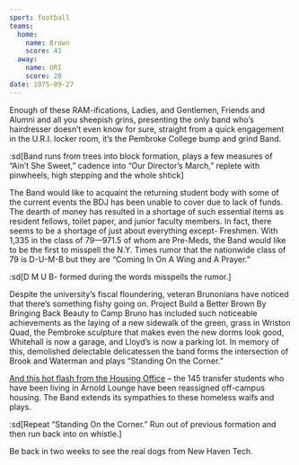 ```yaml
---
sport: football
teams:
  home:
    name: Brown
    score: 41
  away:
    name: URI
    score: 20
date: 1975-09-27
---
```


Enough of these RAM-ifications, Ladies, and Gentlemen, Friends and Alumni and all you sheepish grins, presenting the only band who’s hairdresser doesn’t even know for sure, straight from a quick engagement in the U.R.I. locker room, it’s the Pembroke College bump and grind Band.

:sd[Band runs from trees into block formation, plays a few measures of “Ain’t She Sweet,” cadence into “Our Director’s March,” replete with pinwheels, high stepping and the whole shtick]

The Band would like to acquaint the returning student body with some of the current events the BDJ has been unable to cover due to lack of funds. The dearth of money has resulted in a shortage of such essential items as resident fellows, toilet paper, and junior faculty members. In fact, there seems to be a shortage of just about everything except- Freshmen. With 1,335 in the class of 79—971.5 of whom are Pre-Meds, the Band would like to be the first to misspell the N.Y. Times rumor that the nationwide class of 79 is D-U-M-B but they are “Coming In On A Wing and A Prayer.”

:sd[D M U B- formed during the words misspells the rumor.]

Despite the university’s fiscal floundering, veteran Brunonians have noticed that there’s something fishy going on. Project Build a Better Brown By Bringing Back Beauty to Camp Bruno has included such noticeable achievements as the laying of a new sidewalk of the green, grass in Wriston Quad, the Pembroke sculpture that makes even the new dorms look good, Whitehall is now a garage, and Lloyd’s is now a parking lot. In memory of this, demolished delectable delicatessen the band forms the intersection of Brook and Waterman and plays “Standing On the Corner.”

<u>And this hot flash from the Housing Office</u> – the 145 transfer students who have been living in Arnold Lounge have been reassigned off-campus housing. The Band extends its sympathies to these homeless waifs and plays.

:sd[Repeat “Standing On the Corner.” Run out of previous formation and then run back into on whistle.]

Be back in two weeks to see the real dogs from New Haven Tech.
